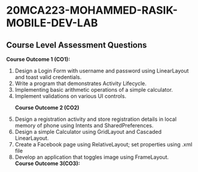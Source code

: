 # 20MCA223-MOHAMMED-RASIK-MOBILE-DEV-LAB

<h2>Course Level Assessment Questions</h2>

<b>Course Outcome 1 (CO1):</b>
<ol>
<li>Design a Login Form with username and password using LinearLayout and toast valid
credentials.</li>
<li>Write a program that demonstrates Activity Lifecycle.</li>
<li>Implementing basic arithmetic operations of a simple calculator.</li>
<li>Implement validations on various UI controls.</li>

<b>Course Outcome 2 (CO2)</b>
<li>Design a registration activity and store registration details in local memory of phone
using Intents and SharedPreferences.</li>
<li>Design a simple Calculator using GridLayout and Cascaded LinearLayout.</li>
<li>Create a Facebook page using RelativeLayout; set properties using .xml file</li>
<li>Develop an application that toggles image using FrameLayout.</li>
<b>Course Outcome 3(CO3):</b>